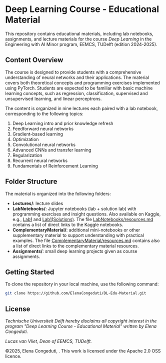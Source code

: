 # Deep Learning Course - Educational Material 

This repository contains educational materials, including lab notebooks, assignments, and lecture materials for the course *Deep Learning* in the Engineering with AI Minor program, EEMCS, TUDelft (edition 2024-2025).

## Content Overview
The course is designed to provide students with a comprehensive understanding of neural networks and their applications. The material covers both theoretical concepts and programming exercises implemented using PyTorch. Students are expected to be familiar with basic machine learning concepts, such as regression, classification, supervised and unsupervised learning, and linear perceptrons.

The content is organized in nine lectures each paired with a lab notebook, corresponding to the following topics:
1. Deep Learning intro and prior knowledge refresh 
2. Feedforward neural networks
3. Gradient-based learning
4. Optimization
5. Convolutional neural networks 
6. Advanced CNNs and transfer learning
7. Regularization
8. Recurrent neural networks
9. Fundamentals of Reinforcement Learning

## Folder Structure
The material is organized into the following folders:
- **Lectures/**: lecture slides
- **LabNotebooks/**: Jupyter notebooks (lab + solution lab) with programming exercises and insight questions. Also available on Kaggle, e.g., [Lab1](https://www.kaggle.com/code/econgeduti/lab-1) and [Lab1(Solutions)](https://www.kaggle.com/code/econgeduti/lab-1-solutions). The file [LabNotebooks/resources.md](/LabNotebooks/resources.md) contains a list of direct links to the Kaggle notebooks. 
- **ComplementaryMaterial/**: additional mini-notebooks or other supplementary material to support understanding with practical examples. The file [ComplementaryMaterial/resources.md](/ComplementaryMaterial/resources.md) contains also a list of direct links to the complementary material resources.
- **Assignments/**: small deep learning projects given as course assignments.

## Getting Started
To clone the repository in your local machine, use the following command:
   ```bash
   git clone https://github.com/ElenaCongeduti/DL-Edu-Material.git
   ```

## License
*Technische Universiteit Delft hereby disclaims all copyright interest in the program "Deep Learning Course - Educational Material" written by Elena Congeduti.*

*Lucas van Vliet, Dean of EEMCS, TUDelft.*

©2025, Elena Congeduti, . This work is licensed under the Apache 2.0 OSS licence.

